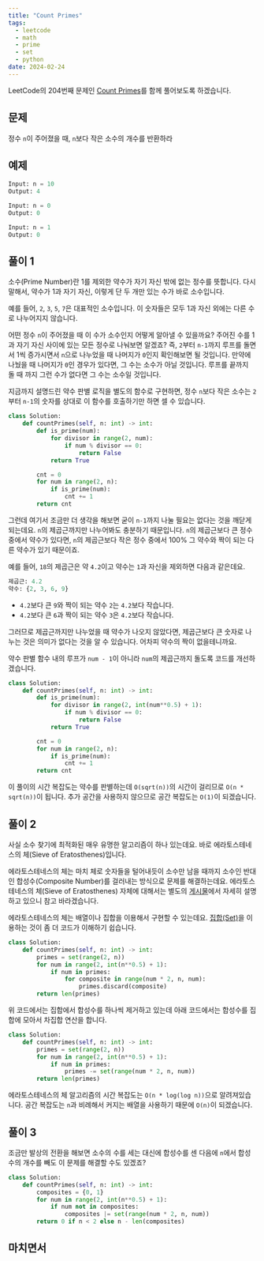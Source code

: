 ```yaml
---
title: "Count Primes"
tags:
  - leetcode
  - math
  - prime
  - set
  - python
date: 2024-02-24
---
```


LeetCode의 204번째 문제인 [Count Primes](https://leetcode.com/problems/count-primes/)를 함께 풀어보도록 하겠습니다.

## 문제

정수 `n`이 주어졌을 때, `n`보다 작은 소수의 개수를 반환하라

## 예제

```py
Input: n = 10
Output: 4
```

```py
Input: n = 0
Output: 0
```

```py
Input: n = 1
Output: 0
```

## 풀이 1

소수(Prime Number)란 1를 제외한 약수가 자기 자신 밖에 없는 정수를 뜻합니다.
다시 말해서, 약수가 1과 자기 자신, 이렇게 단 두 개만 있는 수가 바로 소수입니다.

예를 들어, `2`, `3`, `5`, `7`은 대표적인 소수입니다.
이 숫자들은 모두 1과 자신 외에는 다른 수로 나누어지지 않습니다.

어떤 정수 `n`이 주어졌을 때 이 수가 소수인지 어떻게 알아낼 수 있을까요?
주어진 수를 1과 자기 자신 사이에 있는 모든 정수로 나눠보면 알겠죠?
즉, `2`부터 `n-1`까지 루프를 돌면서 1씩 증가시면서 `n`으로 나누었을 때 나머지가 `0`인지 확인해보면 될 것입니다.
만약에 나눴을 때 나머지가 `0`인 경우가 있다면, 그 수는 소수가 아닐 것입니다.
루프를 끝까지 돌 때 까지 그런 수가 없다면 그 수는 소수일 것입니다.

지금까지 설명드린 약수 판별 로직을 별도의 함수로 구현하면, 정수 `n`보다 작은 소수는 `2`부터 `n-1`의 숫자를 상대로 이 함수를 호출하기만 하면 셀 수 있습니다.

```py
class Solution:
    def countPrimes(self, n: int) -> int:
        def is_prime(num):
            for divisor in range(2, num):
                if num % divisor == 0:
                    return False
            return True

        cnt = 0
        for num in range(2, n):
            if is_prime(num):
                cnt += 1
        return cnt
```

그런데 여기서 조금만 더 생각을 해보면 굳이 `n-1`까지 나눌 필요는 없다는 것을 깨닫게 되는데요.
`n`의 제곱근까지만 나누어봐도 충분하기 때문입니다.
`n`의 제곱근보다 큰 정수 중에서 약수가 있다면, `n`의 제곱근보다 작은 정수 중에서 100% 그 약수와 짝이 되는 다른 약수가 있기 때문이죠.

예를 들어, `18`의 제곱근은 약 `4.2`이고 약수는 `1`과 자신을 제외하면 다음과 같은데요.

```py
제곱근: 4.2
약수: {2, 3, 6, 9}
```

- `4.2`보다 큰 `9`와 짝이 되는 약수 `2`는 `4.2`보다 작습니다.
- `4.2`보다 큰 `6`과 짝이 되는 약수 `3`은 `4.2`보다 작습니다.

그러므로 제곱근까지만 나누었을 때 약수가 나오지 않았다면, 제곱근보다 큰 숫자로 나누는 것은 의미가 없다는 것을 알 수 있습니다.
어차피 약수의 짝이 없을테니까요.

약수 판별 함수 내의 루프가 `num - 1`이 아니라 `num`의 제곱근까지 돌도록 코드를 개선하겠습니다.

```py
class Solution:
    def countPrimes(self, n: int) -> int:
        def is_prime(num):
            for divisor in range(2, int(num**0.5) + 1):
                if num % divisor == 0:
                    return False
            return True

        cnt = 0
        for num in range(2, n):
            if is_prime(num):
                cnt += 1
        return cnt
```

이 풀이의 시간 복잡도는 약수를 판별하는데 `O(sqrt(n))`의 시간이 걸리므로 `O(n * sqrt(n))`이 됩니다.
추가 공간을 사용하지 않으므로 공간 복잡도는 `O(1)`이 되겠습니다.

## 풀이 2

사실 소수 찾기에 최적화된 매우 유명한 알고리즘이 하나 있는데요.
바로 에라토스테네스의 체(Sieve of Eratosthenes)입니다.

에라토스테네스의 체는 마치 체로 숫자들을 털어내듯이 소수만 남을 때까지 소수인 반대인 합성수(Composite Number)를 걸러내는 방식으로 문제를 해결하는데요.
에라토스테네스의 체(Sieve of Eratosthenes) 자체에 대해서는 별도의 [게시물](/algorithms/sieve-of-eratosthenes/)에서 자세히 설명하고 있으니 참고 바라겠습니다.

에라토스테네스의 체는 배열이나 집합을 이용해서 구현할 수 있는데요.
[집합(Set)](/data-structures/set/)을 이용하는 것이 좀 더 코드가 이해하기 쉽습니다.

```py
class Solution:
    def countPrimes(self, n: int) -> int:
        primes = set(range(2, n))
        for num in range(2, int(n**0.5) + 1):
            if num in primes:
                for composite in range(num * 2, n, num):
                    primes.discard(composite)
        return len(primes)
```

위 코드에서는 집합에서 합성수를 하나씩 제거하고 있는데 아래 코드에서는 합성수를 집합에 모아서 차집합 연산을 합니다.

```py
class Solution:
    def countPrimes(self, n: int) -> int:
        primes = set(range(2, n))
        for num in range(2, int(n**0.5) + 1):
            if num in primes:
                primes -= set(range(num * 2, n, num))
        return len(primes)
```

에라토스테네스의 체 알고리즘의 시간 복잡도는 `O(n * log(log n))`으로 알려져있습니다.
공간 복잡도는 `n`과 비례해서 커지는 배열을 사용하기 때문에 `O(n)`이 되겠습니다.

## 풀이 3

조금만 발상의 전환을 해보면 소수의 수를 세는 대신에 합성수를 센 다음에 `n`에서 합성수의 개수를 빼도 이 문제를 해결할 수도 있겠죠?

```py
class Solution:
    def countPrimes(self, n: int) -> int:
        composites = {0, 1}
        for num in range(2, int(n**0.5) + 1):
            if num not in composites:
                composites |= set(range(num * 2, n, num))
        return 0 if n < 2 else n - len(composites)
```

## 마치면서
